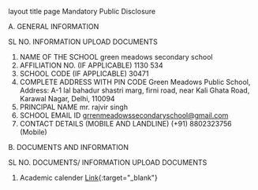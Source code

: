 layout	title
page
Mandatory Public Disclosure

A. GENERAL INFORMATION

SL NO.	INFORMATION	UPLOAD DOCUMENTS
1.	NAME OF THE SCHOOL	green meadows secondary school
2.	AFFILIATION NO. (IF APPLICABLE)	1130 534
3.	SCHOOL CODE (IF APPLICABLE)	30471
4.	COMPLETE ADDRESS WITH PIN CODE	Green Meadows Public School, Address: A-1 lal bahadur shastri marg,
firni road, near Kali Ghata Road,
Karawal Nagar, Delhi, 110094
5.	PRINCIPAL NAME mr. rajvir singh
6.	SCHOOL EMAIL ID	grrenmeadowssecondaryschool@gmail.com
7.	CONTACT DETAILS (MOBILE AND LANDLINE)	(+91) 8802323756 (Mobile)

B. DOCUMENTS AND INFORMATION

SL NO.	DOCUMENTS/ INFORMATION	UPLOAD DOCUMENTS
1. Academic calender [Link](https://github.com/Gmss94/Gmss94.github.io/blob/main/assets/Mandatory%20Public%20Disclosure/Academic%20calender.jpg){:target="_blank"}
